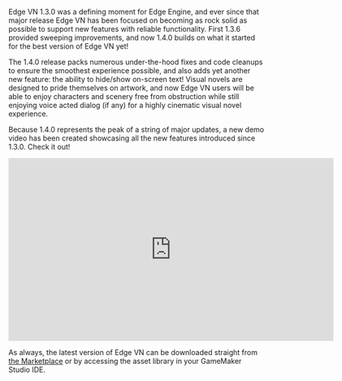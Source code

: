 <!--t Edge VN 1.4.0 Update Released! t-->
<!--tag 2015,archive,dev,thinkboxly,updates tag-->
<!--image /content/images/edge-vn-140-update-released/EdgeEngineLogo-2-1024x512.png image-->
  
Edge VN 1.3.0 was a defining moment for Edge Engine, and ever since that major release Edge VN has been focused on becoming as rock solid as possible to support new features with reliable functionality. First 1.3.6 provided sweeping improvements, and now 1.4.0 builds on what it started for the best version of Edge VN yet!  
  
The 1.4.0 release packs numerous under-the-hood fixes and code cleanups to ensure the smoothest experience possible, and also adds yet another new feature: the ability to hide/show on-screen text! Visual novels are designed to pride themselves on artwork, and now Edge VN users will be able to enjoy characters and scenery free from obstruction while still enjoying voice acted dialog (if any) for a highly cinematic visual novel experience.  
  
Because 1.4.0 represents the peak of a string of major updates, a new demo video has been created showcasing all the new features introduced since 1.3.0. Check it out!  
  

<iframe width="640" height="360" src="https://www.youtube.com/embed/2Dao1mpIcwk" frameborder="0" allowfullscreen></iframe>

  
  
As always, the latest version of Edge VN can be downloaded straight from [the Marketplace](https://marketplace.yoyogames.com/assets/1591/visual-novel-edge-engine) or by accessing the asset library in your GameMaker Studio IDE.
